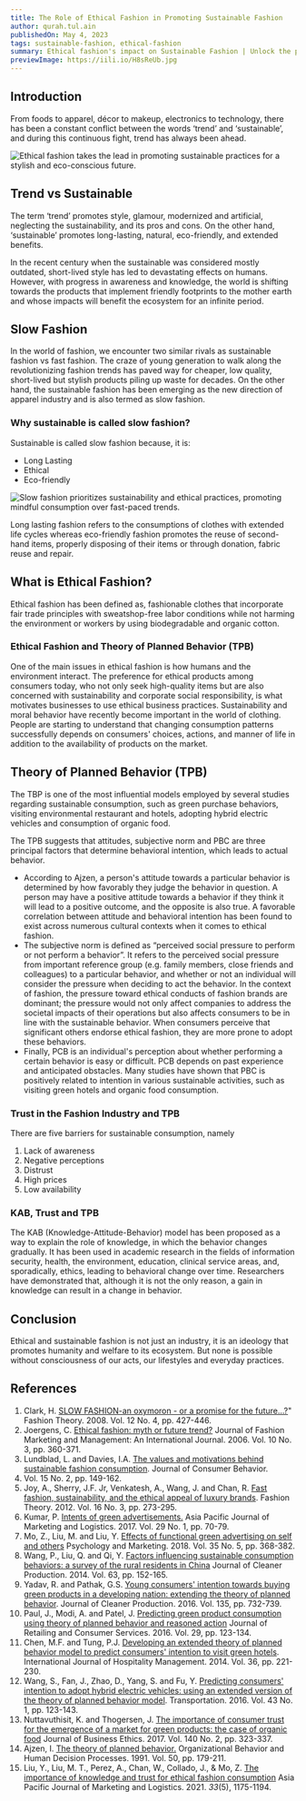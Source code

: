 ```yaml
---
title: The Role of Ethical Fashion in Promoting Sustainable Fashion
author: qurah.tul.ain
publishedOn: May 4, 2023
tags: sustainable-fashion, ethical-fashion
summary: Ethical fashion's impact on Sustainable Fashion | Unlock the potential for a greener future here.
previewImage: https://iili.io/H8sReUb.jpg
---
```


## Introduction

From foods to apparel, décor to makeup, electronics to technology, there has been a constant conflict between the words ‘trend’ and ‘sustainable’, and during this continuous fight, trend has always been ahead.

![Ethical fashion takes the lead in promoting sustainable practices for a stylish and eco-conscious future.](https://iili.io/H8sReUb.jpg)

## Trend vs Sustainable

The term ‘trend’ promotes style, glamour, modernized and artificial, neglecting the
sustainability, and its pros and cons. On the other hand, ‘sustainable’ promotes long-lasting,
natural, eco-friendly, and extended benefits.

In the recent century when the sustainable was considered mostly outdated, short-lived style has led to devastating effects on humans. However, with progress in awareness and knowledge, the world is shifting towards the products that implement friendly footprints to the mother earth and whose impacts will benefit the ecosystem for
an infinite period.

## Slow Fashion

In the world of fashion, we encounter two similar rivals as sustainable fashion vs fast fashion.
The craze of young generation to walk along the revolutionizing fashion trends has paved way for cheaper, low quality, short-lived but stylish products piling up waste for decades. On the other hand, the sustainable fashion has been emerging as the new direction of apparel industry and is also termed as slow fashion.

### Why sustainable is called slow fashion?

Sustainable is called slow fashion because, it is:

-   Long Lasting
-   Ethical
-   Eco-friendly

![Slow fashion prioritizes sustainability and ethical practices, promoting mindful consumption over fast-paced 
trends.](https://iili.io/H8snyp1.jpg)

Long lasting fashion refers to the consumptions of clothes with extended life cycles whereas eco-friendly fashion promotes the reuse of second-hand items, properly disposing of their items or through donation, fabric reuse and repair.

## What is Ethical Fashion?

Ethical fashion has been defined as, fashionable clothes that incorporate fair trade principles with sweatshop-free labor conditions while not harming the environment or workers by using biodegradable and organic cotton.

### Ethical Fashion and Theory of Planned Behavior (TPB)

One of the main issues in ethical fashion is how humans and the environment interact. The
preference for ethical products among consumers today, who not only seek high-quality items but are also concerned with sustainability and corporate social responsibility, is what motivates businesses to use ethical business practices. Sustainability and moral behavior have recently become important in the world of clothing. People are starting to understand that changing consumption patterns successfully depends on consumers' choices, actions, and manner of life in addition to the availability of products on the market.

## Theory of Planned Behavior (TPB)

The TBP is one of the most influential models employed by several studies regarding sustainable consumption, such as green purchase behaviors, visiting environmental restaurant and hotels, adopting hybrid electric vehicles and consumption of organic food.

The TPB suggests that attitudes, subjective norm and PBC are three principal factors that
determine behavioral intention, which leads to actual behavior.

-   According to Ajzen, a person's attitude towards a particular behavior is determined by
    how favorably they judge the behavior in question. A person may have a positive attitude
    towards a behavior if they think it will lead to a positive outcome, and the opposite is also true. A favorable correlation between attitude and behavioral intention has been found to exist across numerous cultural contexts when it comes to ethical fashion.
-   The subjective norm is defined as “perceived social pressure to perform or not perform a
    behavior”. It refers to the perceived social pressure from important reference group (e.g.
    family members, close friends and colleagues) to a particular behavior, and whether or
    not an individual will consider the pressure when deciding to act the behavior. In the
    context of fashion, the pressure toward ethical conducts of fashion brands are dominant; the pressure would not only affect companies to address the societal impacts of their operations but also affects consumers to be in
    line with the sustainable behavior.
    When consumers perceive that significant others endorse ethical fashion, they are more
    prone to adopt these behaviors.
-   Finally, PCB is an individual's perception about whether performing a certain behavior is
    easy or difficult. PCB depends on past experience and anticipated obstacles. Many
    studies have shown that PBC is positively related to intention in various sustainable
    activities, such as visiting green hotels and organic food consumption.

### Trust in the Fashion Industry and TPB

There are five barriers for sustainable consumption, namely

1. Lack of awareness
2. Negative perceptions
3. Distrust
4. High prices
5. Low availability

### KAB, Trust and TPB

The KAB (Knowledge-Attitude-Behavior) model has been proposed as a way to explain the role of knowledge, in which the behavior changes gradually. It has been used in academic research in the fields of information security, health, the environment, education, clinical service areas, and, sporadically, ethics, leading to behavioral change over time. Researchers have demonstrated that, although it is not the only reason, a gain in knowledge can result in a change in behavior.

## Conclusion

Ethical and sustainable fashion is not just an industry, it is an ideology that promotes humanity and welfare to its ecosystem. But none is possible without consciousness of our acts, our lifestyles and everyday practices.

## References

1. Clark, H. [SLOW FASHION-an oxymoron - or a promise for the future...?](https://www.tandfonline.com/doi/abs/10.2752/175174108X346922)" Fashion Theory. 2008. Vol. 12 No. 4, pp. 427-446.
2. Joergens, C. [Ethical fashion: myth or future trend?](https://www.emerald.com/insight/content/doi/10.1108/13612020610679321/full/html?src=recsys) Journal of Fashion Marketing and Management: An International Journal. 2006. Vol. 10 No. 3, pp. 360-371.
3. Lundblad, L. and Davies, I.A. [The values and motivations behind sustainable fashion consumption](https://onlinelibrary.wiley.com/doi/abs/10.1002/cb.1559?casa_token=gStrqER3TSwAAAAA%3A2X). Journal of Consumer Behavior.
4. Vol. 15 No. 2, pp. 149-162.
5. Joy, A., Sherry, J.F. Jr, Venkatesh, A., Wang, J. and Chan, R. [Fast fashion, sustainability, and the ethical appeal of luxury brands](https://www.tandfonline.com/doi/abs/10.2752/175174112X13340749707123). Fashion Theory. 2012. Vol. 16 No. 3, pp. 273-295.
6. Kumar, P. [Intents of green advertisements.](https://www.emerald.com/insight/content/doi/10.1108/APJML-03-2016-0044/full/html?casa_token=i3tpvQz-JUkAAAAA%3A7RYUl3L8BXbhDnmHLpk5T4AYZldc161pV6QY-fvBq04anBdbBgRizm0HhNC38sW_aX8NZuShyS-ueNvRKHnLowN_9w9_mqAT65D27M-NCXTkc6Pw818) Asia Pacific Journal of Marketing and Logistics. 2017. Vol. 29 No. 1, pp. 70-79.
7. Mo, Z., Liu, M. and Liu, Y. [Effects of functional green advertising on self and others](https://onlinelibrary.wiley.com/doi/abs/10.1002/mar.21092?casa_token=w_npGBy4r3MAAAAA%3AKfY3gQUugsPwjnc_FyYWGQRGuyEdFx8OAZuppxv6Cr7N_wz46VEYX5JVp9HehARFy5OgXhaijmLshrg) Psychology and Marketing. 2018. Vol. 35 No. 5, pp. 368-382.
8. Wang, P., Liu, Q. and Qi, Y. [Factors influencing sustainable consumption behaviors: a survey of the rural residents in China](https://www.sciencedirect.com/science/article/pii/S0959652613003144?casa_token=EET19q4dE9IAAAAA%3AdkXiRWlfF_4j95I5dCHjgvFUFu6YK5NWApekuC2ZmXXbv50Y2Zr04G3ciYN74Nl-ca_drs-mjw) Journal of Cleaner Production. 2014. Vol. 63, pp. 152-165.
9. Yadav, R. and Pathak, G.S. [Young consumers' intention towards buying green products in a developing nation: extending the theory of planned behavior](https://www.sciencedirect.com/science/article/pii/S0959652616307971?casa_token=FczbdBkHAvEAAAAA%3AH-MVK5WxLsSOHwZDEkfNX6ndo6W81ZGyIUgFJbvcl7gbL88v-6Sci9GxnUGNSOOkfHETHK4bZw). Journal of Cleaner Production. 2016. Vol. 135, pp. 732-739.
10. Paul, J., Modi, A. and Patel, J. [Predicting green product consumption using theory of planned behavior and
    reasoned action](https://www.sciencedirect.com/science/article/pii/S0959652616307971?casa_token=FczbdBkHAvEAAAAA%3AH-MVK5WxLsSOHwZDEkfNX6ndo6W81ZGyIUgFJbvcl7gbL88v-6Sci9GxnUGNSOOkfHETHK4bZw) Journal of Retailing and Consumer Services. 2016. Vol. 29, pp. 123-134.
11. Chen, M.F. and Tung, P.J. [Developing an extended theory of planned behavior model to predict consumers' intention to visit green hotels](https://www.sciencedirect.com/science/article/pii/S0278431913001266?casa_token=10JVzA3ICQMAAAAA%3AtxnDb4fwTRKh2V4vJCeX9GytR_q-ICVIcX1rHSyxMjxUSgx4d-su5F3VZZpI5zWNCpJVgTSkYg). International Journal of Hospitality Management. 2014. Vol. 36, pp. 221-230.
12. Wang, S., Fan, J., Zhao, D., Yang, S. and Fu, Y. [Predicting consumers' intention to adopt hybrid electric
    vehicles: using an extended version of the theory of planned behavior model](https://idp.springer.com/authorize/casa?redirect_uri=https%3A%2F%2Flink.springer.com%2Farticle%2F10.1007%2Fs11116-014-9567-9&casa_token=kr1Xcf1Kc6AAAAAA%3AkCREUSo0w34N1Oggu_bTTa5GG8NtyuX3vVd0f9hEGtXylqTqJ9Uzj1lORsGEOZn93alMhD7BStb3Ay4j). Transportation. 2016. Vol. 43 No. 1, pp. 123-143.
13. Nuttavuthisit, K. and Thogersen, J. [The importance of consumer trust for the emergence of a market for green products: the case of organic food](https://idp.springer.com/authorize/casa?redirect_uri=https%3A%2F%2Flink.springer.com%2Farticle%2F10.1007%2Fs10551-015-2690-5&casa_token=MveBPdDJzOUAAAAA%3AkI1OkND-JCqPBfJ4U6lkG0jo6TyHGxBARjJz8KD6oA6WX5v-2bvC-okBStetgtfQoBshl84gXUzS4M4h) Journal of Business Ethics. 2017. Vol. 140 No. 2, pp. 323-337.
14. Ajzen, I. [The theory of planned behavior.](https://www.sciencedirect.com/science/article/pii/074959789190020T) Organizational Behavior and Human Decision Processes. 1991. Vol. 50, pp. 179-211.
15. Liu, Y., Liu, M. T., Perez, A., Chan, W., Collado, J., & Mo, Z. [The importance of knowledge and trust for
    ethical fashion consumption](https://www.emerald.com/insight/content/doi/10.1108/APJML-02-2020-0081/full/html?casa_token=8wzsbadmAJcAAAAA%3AcSyTCNOIHE9a4UA7vxo8TopvtGQpqa1Na1qwQVWGml2TnCf3GvG-JjDpaUS9IqVAKwbWdwcHNeZOYZs944KiirvHtVrZAdatZsYbmxWBkg_R02stqaI) Asia Pacific Journal of Marketing and Logistics. 2021. _33_(5), 1175-1194.
